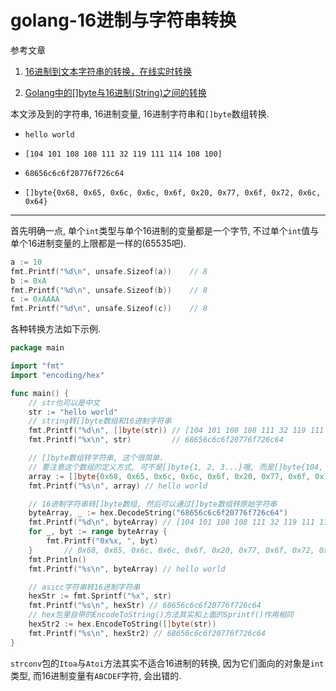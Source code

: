 # golang-16进制与字符串转换

参考文章

1. [16进制到文本字符串的转换，在线实时转换](https://www.bejson.com/convert/ox2str/)

2. [Golang中的[]byte与16进制(String)之间的转换](https://blog.csdn.net/jason_cuijiahui/article/details/79418557)

本文涉及到的字符串, 16进制变量, 16进制字符串和`[]byte`数组转换.

- `hello world`

- `[104 101 108 108 111 32 119 111 114 108 100]`

- `68656c6c6f20776f726c64`

- `[]byte{0x68, 0x65, 0x6c, 0x6c, 0x6f, 0x20, 0x77, 0x6f, 0x72, 0x6c, 0x64}`

------

首先明确一点, 单个`int`类型与单个16进制的变量都是一个字节, 不过单个`int`值与单个16进制变量的上限都是一样的(65535吧).

```go
a := 10
fmt.Printf("%d\n", unsafe.Sizeof(a))    // 8
b := 0xA
fmt.Printf("%d\n", unsafe.Sizeof(b))    // 8
c := 0xAAAA
fmt.Printf("%d\n", unsafe.Sizeof(c))    // 8
```

各种转换方法如下示例.

```go
package main

import "fmt"
import "encoding/hex"

func main() {
	// str也可以是中文
	str := "hello world"
	// string转[]byte数组和16进制字符串
	fmt.Printf("%d\n", []byte(str)) // [104 101 108 108 111 32 119 111 114 108 100]
	fmt.Printf("%x\n", str)         // 68656c6c6f20776f726c64

	// []byte数组转字符串, 这个很简单.
	// 要注意这个数组的定义方式, 可不是[]byte{1, 2, 3...}哦, 而是[]byte{104, 101, 108...}
	array := []byte{0x68, 0x65, 0x6c, 0x6c, 0x6f, 0x20, 0x77, 0x6f, 0x72, 0x6c, 0x64}
	fmt.Printf("%s\n", array) // hello world

	// 16进制字符串转[]byte数组, 然后可以通过[]byte数组转原始字符串
	byteArray, _ := hex.DecodeString("68656c6c6f20776f726c64")
	fmt.Printf("%d\n", byteArray) // [104 101 108 108 111 32 119 111 114 108 100]
	for _, byt := range byteArray {
        fmt.Printf("0x%x, ", byt)
    }		// 0x68, 0x65, 0x6c, 0x6c, 0x6f, 0x20, 0x77, 0x6f, 0x72, 0x6c, 0x64, 
    fmt.Println()
	fmt.Printf("%s\n", byteArray) // hello world

	// asicc字符串转16进制字符串
	hexStr := fmt.Sprintf("%x", str)
	fmt.Printf("%s\n", hexStr) // 68656c6c6f20776f726c64
	// hex包里自带的EncodeToString()方法其实和上面的Sprintf()作用相同
	hexStr2 := hex.EncodeToString([]byte(str))
	fmt.Printf("%s\n", hexStr2) // 68656c6c6f20776f726c64
}

```

`strconv`包的`Itoa`与`Atoi`方法其实不适合16进制的转换, 因为它们面向的对象是`int`类型, 而16进制变量有`ABCDEF`字符, 会出错的.
